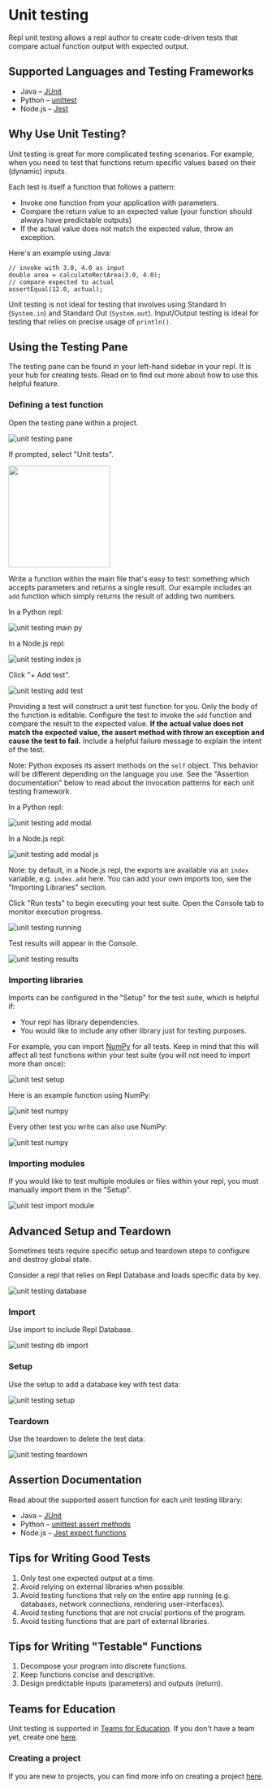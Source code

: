 # Unit testing

Repl unit testing allows a repl author to create code-driven tests that compare actual function output with expected output. 

## Supported Languages and Testing Frameworks

- Java – [JUnit](https://junit.org/junit5/docs/current/user-guide/)
- Python – [unittest](https://docs.python.org/3/library/unittest.html)
- Node.js – [Jest](https://jestjs.io/docs/en/getting-started)

## Why Use Unit Testing?

Unit testing is great for more complicated testing scenarios. For example, when you need to test that functions return specific values based on their (dynamic) inputs.

Each test is itself a function that follows a pattern:

- Invoke one function from your application with parameters.
- Compare the return value to an expected value (your function should always have predictable outputs)
- If the actual value does not match the expected value, throw an exception.

Here's an example using Java: 
```
// invoke with 3.0, 4.0 as input
double area = calculateRectArea(3.0, 4.0);
// compare expected to actual
assertEqual(12.0, actual);
```

Unit testing is not ideal for testing that involves using Standard In (`System.in`) and Standard Out (`System.out`). Input/Output testing is ideal for testing that relies on precise usage of `println()`. 

## Using the Testing Pane

The testing pane can be found in your left-hand sidebar in your repl. It is your hub for creating tests. Read on to find out more about how to use this helpful feature. 

### Defining a test function

Open the testing pane within a project.

![unit testing pane](/images/unit-testing/unit-testing-pane.png)

If prompted, select "Unit tests".

<img src="/images/unit-testing/testing-method.png" style="width: 200px;">

Write a function within the main file that's easy to test: something which accepts parameters and returns a single result. Our example includes an `add` function which simply returns the result of adding two numbers.

In a Python repl:

![unit testing main py](/images/unit-testing/unit-testing-add-py.png)

In a Node.js repl:

![unit testing index js](/images/unit-testing/unit-testing-add-js.png)

Click "+ Add test".

![unit testing add test](/images/unit-testing/unit-testing-add-test.png)

Providing a test will construct a unit test function for you. Only the body of the function is editable. Configure the test to invoke the `add` function and compare the result to the expected value. **If the actual value does not match the expected value, the assert method with throw an exception and cause the test to fail.** Include a helpful failure message to explain the intent of the test. 

Note: Python exposes its assert methods on the `self` object. This behavior will be different depending on the language you use. See the "Assertion documentation" below to read about the invocation patterns for each unit testing framework.

In a Python repl:

![unit testing add modal](/images/unit-testing/unit-testing-add-modal.png)

In a Node.js repl:

![unit testing add modal js](/images/unit-testing/unit-testing-add-modal-js.png)

Note: by default, in a Node.js repl, the exports are available via an `index` variable, e.g. `index.add` here. You can add your own imports too, see the "Importing Libraries" section.

Click "Run tests" to begin executing your test suite. Open the Console tab to monitor execution progress. 

![unit testing running](/images/unit-testing/unit-testing-running.png)

Test results will appear in the Console.

![unit testing results](/images/unit-testing/unit-testing-results.png)


### Importing libraries

Imports can be configured in the "Setup" for the test suite, which is helpful if:
* Your repl has library dependencies.
* You would like to include any other library just for testing purposes. 

For example, you can import [NumPy](https://numpy.org/) for all tests. Keep in mind that this will affect all test functions within your test suite (you will not need to import more than once):

![unit test setup](/images/unit-testing/unit-testing-import.png)

Here is an example function using NumPy:

![unit test numpy](/images/unit-testing/unit-testing-np-example.png)

Every other test you write can also use NumPy:

![unit test numpy](/images/unit-testing/unit-testing-np-test.png)

### Importing modules

If you would like to test multiple modules or files within your repl, you must manually import them in the "Setup".

![unit test import module](/images/unit-testing/unit-testing-import-module.png)

## Advanced Setup and Teardown

Sometimes tests require specific setup and teardown steps to configure and destroy global state. 

Consider a repl that relies on Repl Database and loads specific data by key.

![unit testing database](/images/unit-testing/unit-testing-database.png)

### Import

Use import to include Repl Database.

![unit testing db import](/images/unit-testing/unit-testing-db-import.png)

### Setup

Use the setup to add a database key with test data:

![unit testing setup](/images/unit-testing/unit-testing-setup.png)

### Teardown
Use the teardown to delete the test data:

![unit testing teardown](/images/unit-testing/unit-testing-teardown.png)

## Assertion Documentation

Read about the supported assert function for each unit testing library:

- Java – [JUnit](https://junit.org/junit4/javadoc/latest/org/junit/Assert.html)
- Python – [unittest assert methods](https://docs.python.org/3/library/unittest.html#assert-methods)
- Node.js – [Jest expect functions](https://jestjs.io/docs/en/expect)


## Tips for Writing Good Tests

1. Only test one expected output at a time.
1. Avoid relying on external libraries when possible.
1. Avoid testing functions that rely on the entire app running (e.g. databases, network connections, rendering user-interfaces).
1. Avoid testing functions that are not crucial portions of the program.
1. Avoid testing functions that are part of external libraries. 

## Tips for Writing "Testable" Functions

1. Decompose your program into discrete functions.
1. Keep functions concise and descriptive. 
1. Design predictable inputs (parameters) and outputs (return).

## Teams for Education

Unit testing is supported in [Teams for Education](https://teamsforeducationresources.util.repl.co). If you don't have a team yet, create one [here](https://replit.com/teams).

### Creating a project

If you are new to projects, you can find more info on creating a project [here](./Projects). 

<!-- 
TBD
### Example Team projects

Use project share links below to import a example unit test projects into your team:

  - Java `JUnit`: link
  - Python `unittest`: link
  - Node.js `Jest`: link -->
